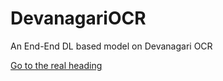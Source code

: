 # DevanagariOCR
An End-End DL based model on Devanagari OCR

[Go to the real heading](#https://drive.google.com/file/d/1-Baa0N-WmgpAE4KUisxMiJ2GJyp4a0qi/view?usp=sharing)
